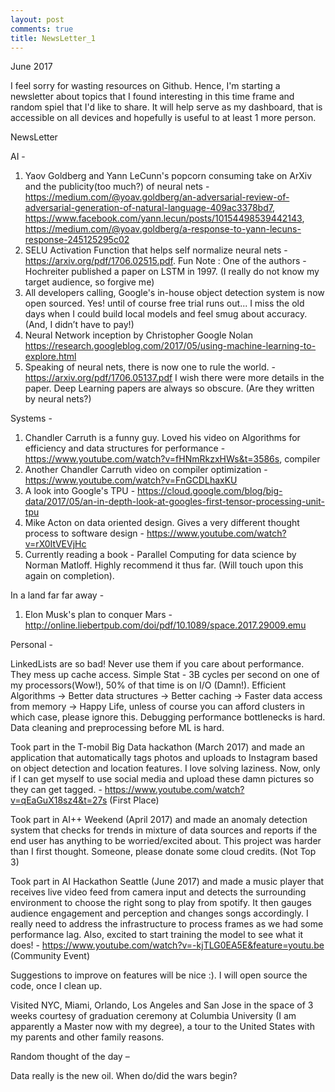 ```yaml
---
layout: post
comments: true
title: NewsLetter_1
---
```


June 2017

I feel sorry for wasting resources on Github. Hence, I'm starting a newsletter about topics that I found interesting in this time frame and random spiel that I'd like to share. It will help serve as my dashboard, that is accessible on all devices and hopefully is useful to at least 1 more person.

NewsLetter 

AI -

1. Yaov Goldberg and Yann LeCunn's popcorn consuming take on ArXiv and the publicity(too much?) of neural nets - https://medium.com/@yoav.goldberg/an-adversarial-review-of-adversarial-generation-of-natural-language-409ac3378bd7, https://www.facebook.com/yann.lecun/posts/10154498539442143, https://medium.com/@yoav.goldberg/a-response-to-yann-lecuns-response-245125295c02
2. SELU Activation Function that helps self normalize neural nets - https://arxiv.org/pdf/1706.02515.pdf. Fun Note : One of the authors - Hochreiter published a paper on LSTM in 1997. (I really do not know my target audience, so forgive me)
3. All developers calling, Google's in-house object detection system is now open sourced. Yes! until of course free trial runs out... I miss the old days when I could build local models and feel smug about accuracy. (And, I didn’t have to pay!)
4. Neural Network inception by Christopher Google Nolan
https://research.googleblog.com/2017/05/using-machine-learning-to-explore.html
5. Speaking of neural nets, there is now one to rule the world. - https://arxiv.org/pdf/1706.05137.pdf
I wish there were more details in the paper. Deep Learning papers are always so obscure. (Are they written by neural nets?)

Systems - 

1. Chandler Carruth is a funny guy. Loved his video on Algorithms for efficiency and data structures for performance - https://www.youtube.com/watch?v=fHNmRkzxHWs&t=3586s, compiler 
2. Another Chandler Carruth video on compiler optimization - https://www.youtube.com/watch?v=FnGCDLhaxKU
3. A look into Google's TPU - https://cloud.google.com/blog/big-data/2017/05/an-in-depth-look-at-googles-first-tensor-processing-unit-tpu
4. Mike Acton on data oriented design. Gives a very different thought process to software design - https://www.youtube.com/watch?v=rX0ItVEVjHc
5. Currently reading a book - Parallel Computing for data science by Norman Matloff. Highly recommend it thus far. (Will touch upon this again on completion).

In a land far far away -

1. Elon Musk's plan to conquer Mars - http://online.liebertpub.com/doi/pdf/10.1089/space.2017.29009.emu

Personal -

LinkedLists are so bad! Never use them if you care about performance.
They mess up cache access. Simple Stat - 3B cycles per second on one of my processors(Wow!), 50% of that time is on I/O (Damn!). Efficient Algorithms -> Better data structures -> Better caching -> Faster data access from memory -> Happy Life, unless of course you can afford clusters in which case, please ignore this. Debugging performance bottlenecks is hard. Data cleaning and preprocessing before ML is hard. 

Took part in the T-mobil Big Data hackathon (March 2017) and made an application that automatically tags photos and uploads to Instagram based on object detection and location features. I love solving laziness. Now, only if I can get myself to use social media and upload these damn pictures so they can get tagged. - https://www.youtube.com/watch?v=qEaGuX18sz4&t=27s (First Place)

Took part in AI++ Weekend (April 2017) and made an anomaly detection system that checks for trends in mixture of data sources and reports if the end user has anything to be worried/excited about. This project was harder than I first thought. Someone, please donate some cloud credits. (Not Top 3)

Took part in AI Hackathon Seattle (June 2017) and made a music player that receives live video feed from camera input and detects the surrounding environment to choose the right song to play from spotify. It then gauges audience engagement and perception and changes songs accordingly. I really need to address the infrastructure to process frames as we had some performance lag. Also, excited to start training the model to see what it does! - https://www.youtube.com/watch?v=-kjTLG0EA5E&feature=youtu.be (Community Event)

Suggestions to improve on features will be nice :). I will open source the code, once I clean up. 

Visited NYC, Miami, Orlando, Los Angeles and San Jose in the space of 3 weeks courtesy of graduation ceremony at Columbia University (I am apparently a Master now with my degree), a tour to the United States with my parents and other family reasons.

Random thought of the day –

Data really is the new oil. When do/did the wars begin?





